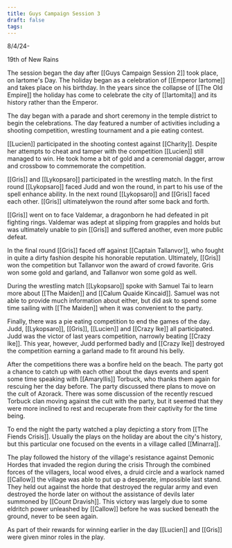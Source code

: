 ```yaml
---
title: Guys Campaign Session 3
draft: false
tags:
---
```

8/4/24-

19th of New Rains

The session began the day after [[Guys Campaign Session 2]] took place, on Iartome's Day. The holiday began as a celebration of [[Emperor Iartome]] and takes place on his birthday. In the years since the collapse of [[The Old Empire]] the holiday has come to celebrate the city of [[Iartomita]] and its history rather than the Emperor. 

The day began with a parade and short ceremony in the temple district to begin the celebrations. The day featured a number of activities including a shooting competition, wrestling tournament and a pie eating contest.

[[Lucien]] participated in the shooting contest against [[Charity]]. Despite her attempts to cheat and tamper with the competition [[Lucien]] still managed to win. He took home a bit of gold and a ceremonial dagger, arrow and crossbow to commemorate the competition. 

[[Gris]] and [[Lykopsaro]] participated in the wrestling match. In the first round [[Lykopsaro]] faced Judd and won the round, in part to his use of the spell enhance ability. In the next round [[Lykopsaro]] and [[Gris]] faced each other. [[Gris]] ultimatelywon the round after some back and forth. 

[[Gris]] went on to face Valdemar, a dragonborn he had defeated in pit fighting rings. Valdemar was adept at slipping from grapples and holds but was ultimately unable to pin [[Gris]] and suffered another, even more public defeat. 

In the final round [[Gris]] faced off against [[Captain Tallanvor]], who fought in quite a dirty fashion despite his honorable reputation. Ultimately, [[Gris]] won the competition but Tallanvor won the award of crowd favorite. Gris won some gold and garland, and Tallanvor won some gold as well. 

During the wrestling match [[Lykopsaro]] spoke with Samuel Tai to learn more about [[The Maiden]] and [[Calum Quaide Kincaid]]. Samuel was not able to provide much information about either, but did ask to spend some time sailing with [[The Maiden]] when it was convenient to the party. 

Finally, there was a pie eating competition to end the games of the day. Judd, [[Lykopsaro]], [[Gris]], [[Lucien]] and [[Crazy Ike]] all participated. Judd was the victor of last years competition, narrowly beating [[Crazy Ike]]. This year, however, Judd performed badly and [[Crazy Ike]] destroyed the competition earning a garland made to fit around his belly. 

After the competitions there was a bonfire held on the beach. The party got a chance to catch up with each other about the days events and spent some time speaking with [[Amaryllis]] Torbuck, who thanks them again for rescuing her the day before. The party discussed there plans to move on the cult of Azorack. There was some discussion of the recently rescued Torbuck clan moving against the cult with the party, but it seemed that they were more inclined to rest and recuperate from their captivity for the time being. 

To end the night the party watched a play depicting a story from [[The Fiends Crisis]]. Usually the plays on the holiday are about the city's history, but this particular one focused on the events in a village called [[Minarra]]. 

The play followed the history of the village's resistance against Demonic Hordes that invaded the region during the crisis Through the combined forces of the villagers, local wood elves, a druid circle and a warlock named [[Callow]] the village was able to put up a desperate, impossible last stand. They held out against the horde that destroyed the regular army and even destroyed the horde later on without the assistance of devils later summoned by [[Count Dravish]]. This victory was largely due to some eldritch power unleashed by [[Callow]] before he was sucked beneath the ground, never to be seen again. 

As part of their rewards for winning earlier in the day [[Lucien]] and [[Gris]] were given minor roles in the play. 